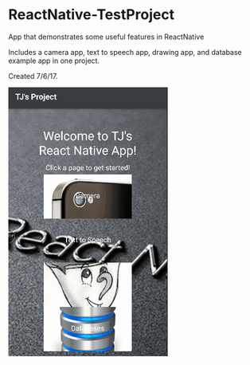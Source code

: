 # ReactNative-TestProject
App that demonstrates some useful features in ReactNative

Includes a camera app, text to speech app, drawing app, and database example app in one project.

Created 7/6/17.

![](https://github.com/tjcouch1/ReactNative-TestProject/blob/master/reactnativetestproject.gif)